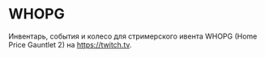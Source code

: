 # WHOPG
Инвентарь, события и колесо для стримерского ивента WHOPG (Home Price Gauntlet 2) на https://twitch.tv.
